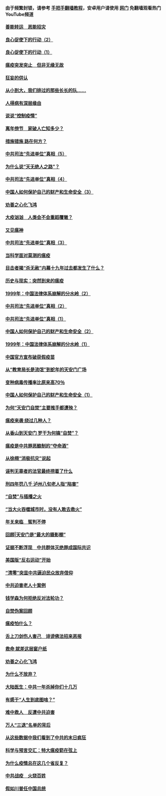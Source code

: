 #### 由于频繁封锁，请参考 [手把手翻墙教程](https://github.com/gfw-breaker/guides/wiki/)，安卓用户请使用 [网门](https://github.com/gfw-breaker/nogfw/blob/master/dl.md?t=02262200) 免翻墙观看热门YouTube频道 

#### [善能转运　恶能招灾](../pages/19/421334.md?t=02262200) 

#### [良心促使下的行动（2）](../pages/19/421361.md?t=02262200) 

#### [良心促使下的行动（1）](../pages/19/421302.md?t=02262200) 

#### [瘟疫突发突止　但非无缘无故](../pages/19/421281.md?t=02262200) 

#### [狂妄的供认](../pages/19/421199.md?t=02262200) 

#### [从小到大，我们排过的那些长长的队……](../pages/19/421243.md?t=02262200) 

#### [人得病有深层缘由](../pages/19/420864.md?t=02262200) 

#### [说说“控制疫情”](../pages/19/420831.md?t=02262200) 

#### [离年傍节　家破人亡知多少？](../pages/19/420563.md?t=02262200) 

#### [措施错施  路在何方？](../pages/19/420076.md?t=02262200) 

#### [中共司法“先进单位”真相（5）](../pages/19/419453.md?t=02262200) 

#### [为什么说“天无绝人之路”？](../pages/19/419618.md?t=02262200) 

#### [中共司法“先进单位”真相（4）](../pages/19/419452.md?t=02262200) 

#### [中国人如何保护自己的财产和生命安全（3）](../pages/19/419405.md?t=02262200) 

#### [劝善之心化飞鸿](../pages/19/418758.md?t=02262200) 

#### [大疫汹汹　人类会不会重蹈覆辙？](../pages/19/419691.md?t=02262200) 

#### [又见瘟神](../pages/19/419225.md?t=02262200) 

#### [中共司法“先进单位”真相（3）](../pages/19/419451.md?t=02262200) 

#### [当科学面对莫测的瘟疫](../pages/19/419625.md?t=02262200) 

#### [目击者揭“杀无赦”内幕十九年过去都发生了什么？](../pages/19/419617.md?t=02262200) 

#### [历史与现实：突然到来的瘟疫](../pages/19/419619.md?t=02262200) 

#### [1999年：中国法律体系崩解的分水岭（2）](../pages/19/419455.md?t=02262200) 

#### [中共司法“先进单位”真相（2）](../pages/19/419450.md?t=02262200) 

#### [中共司法“先进单位”真相（1）](../pages/19/419449.md?t=02262200) 

#### [中国人如何保护自己的财产和生命安全（2）](../pages/19/419404.md?t=02262200) 

#### [1999年：中国法律体系崩解的分水岭（1）](../pages/19/419454.md?t=02262200) 

#### [中国官方宣布破获假疫苗](../pages/19/419504.md?t=02262200) 

#### [从“教育局长是流氓”到蛇年的天安门广场](../pages/19/419470.md?t=02262200) 

#### [变种病毒传播率比原来高70％](../pages/19/419456.md?t=02262200) 

#### [中国人如何保护自己的财产和生命安全（1）](../pages/19/419403.md?t=02262200) 

#### [为何“天安门自焚”主要推手都遭殃？](../pages/19/419348.md?t=02262200) 

#### [瘟疫来袭 绕过几种人？](../pages/19/419349.md?t=02262200) 

#### [从香山到天安门 罗干为何搞“自焚”？](../pages/19/419270.md?t=02262200) 

#### [瘟疫是中共罪恶酿制的“夺命酒”](../pages/19/419223.md?t=02262200) 

#### [从徐栩“消极抗灾”说起](../pages/19/419224.md?t=02262200) 

#### [诬判无辜者的法官最终捞着了什么](../pages/19/419268.md?t=02262200) 

#### [刑四年罚八千 泸州八旬老人指“陷害”](../pages/19/419232.md?t=02262200) 

#### [“自焚”与插播之火](../pages/19/419226.md?t=02262200) 

#### [“当大火吞噬城市时，没有人敢去救火”](../pages/19/419077.md?t=02262200) 

#### [年关来临　冤判不停](../pages/19/419093.md?t=02262200) 

#### [回顾|天安门是“最大的摄影棚”](../pages/19/380866.md?t=02262200) 

#### [证据不断浮现　中共群体灭绝罪成国际共识](../pages/19/419031.md?t=02262200) 

#### [美国版“反右运动”开始](../pages/19/419030.md?t=02262200) 

#### [“清零”突显中共逼迫民众放弃信仰](../pages/19/418995.md?t=02262200) 

#### [中共迫害老人十案例](../pages/19/418831.md?t=02262200) 

#### [钱学森为何拒绝反对法轮功？](../pages/19/418905.md?t=02262200) 

#### [自焚伪案回顾](../pages/19/418799.md?t=02262200) 

#### [瘟疫怕什么？](../pages/19/418800.md?t=02262200) 

#### [舌上刀剑伤人害己　诽谤佛法招来恶报](../pages/19/418731.md?t=02262200) 

#### [救命 就差这层窗户纸](../pages/19/418706.md?t=02262200) 

#### [劝善之心化飞鸿](../pages/19/416766.md?t=02262200) 

#### [为什么不放弃？](../pages/19/418691.md?t=02262200) 

#### [大陆医生：中共一年杀掉你们十几万](../pages/19/418670.md?t=02262200) 

#### [有感于“人生到底图啥？”](../pages/19/418624.md?t=02262200) 

#### [难中救人　反遭中共迫害](../pages/19/418414.md?t=02262200) 

#### [万人“三退”名单的背后](../pages/19/418505.md?t=02262200) 

#### [从这些数据中我们看到了中共的末日疯狂](../pages/19/418420.md?t=02262200) 

#### [科学与预言交汇：特大瘟疫箭在弦上](../pages/19/418266.md?t=02262200) 

#### [为什么疫情总在这几个省反复？](../pages/19/418219.md?t=02262200) 

#### [中共战疫　火烧百姓](../pages/19/418220.md?t=02262200) 

#### [假如川普任中国总统](../pages/19/418174.md?t=02262200) 

